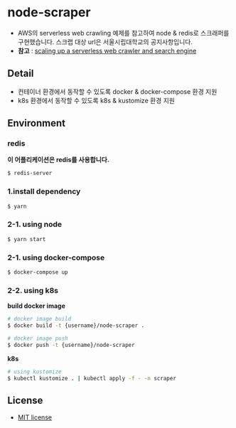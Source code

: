 # node-scraper

- AWS의 serverless web crawling 예제를 참고하여 node & redis로 스크래퍼를 구현했습니다. 스크랩 대상 url은 서울시립대학교의 공지사항입니다.
- **참고** : [scaling up a serverless web crawler and search engine](https://aws.amazon.com/ko/blogs/architecture/scaling-up-a-serverless-web-crawler-and-search-engine/)

## Detail

- 컨테이너 환경에서 동작할 수 있도록 docker & docker-compose 환경 지원
- k8s 환경에서 동작할 수 있도록 k8s & kustomize 환경 지원

## Environment

### redis

**이 어플리케이션은 redis를 사용합니다.**

```bash
$ redis-server
```

### 1.install dependency

```bash
$ yarn
```

### 2-1. using node

```bash
$ yarn start
```

### 2-1. using docker-compose

```bash
$ docker-compose up
```

### 2-2. using k8s

**build docker image**

```bash
# docker image build
$ docker build -t {username}/node-scraper .
```

```bash
# docker image push
$ docker push -t {username}/node-scraper
```

**k8s**

```bash
# using kustomize
$ kubectl kustomize . | kubectl apply -f - -n scraper
```

## License

- [MIT license](https://opensource.org/license/mit/)
